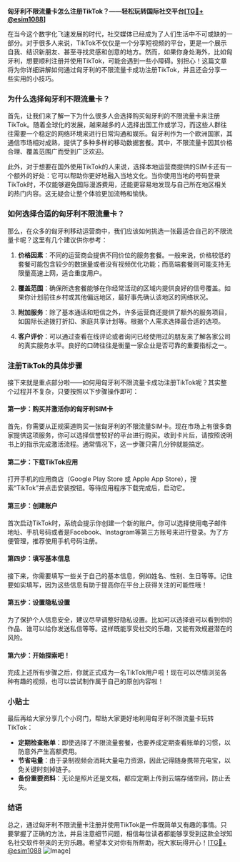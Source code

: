 **匈牙利不限流量卡怎么注册TikTok？——轻松玩转国际社交平台[[TG💪+ @esim1088](https://t.me/s/esim1088)]**

在当今这个数字化飞速发展的时代，社交媒体已经成为了人们生活中不可或缺的一部分。对于很多人来说，TikTok不仅仅是一个分享短视频的平台，更是一个展示自我、结识新朋友、甚至寻找灵感和创意的地方。然而，如果你身处海外，比如匈牙利，想要顺利注册并使用TikTok，可能会遇到一些小障碍。别担心！这篇文章将为你详细讲解如何通过匈牙利的不限流量卡成功注册TikTok，并且还会分享一些实用的小技巧。

### 为什么选择匈牙利不限流量卡？

首先，让我们来了解一下为什么很多人会选择购买匈牙利的不限流量卡来注册TikTok。随着全球化的发展，越来越多的人选择出国工作或学习，而这些人群往往需要一个稳定的网络环境来进行日常沟通和娱乐。匈牙利作为一个欧洲国家，其通信市场相对成熟，提供了多种多样的移动数据套餐。其中，不限流量卡因其价格合理、覆盖范围广而受到广泛欢迎。

此外，对于想要在国外使用TikTok的人来说，选择本地运营商提供的SIM卡还有一个额外的好处：它可以帮助你更好地融入当地文化。当你使用当地的号码登录TikTok时，不仅能够避免国际漫游费用，还能更容易地发现与自己所在地区相关的热门内容。这无疑会让整个体验更加流畅和愉快。

### 如何选择合适的匈牙利不限流量卡？

那么，在众多的匈牙利移动运营商中，我们应该如何挑选一张最适合自己的不限流量卡呢？这里有几个建议供你参考：

1. **价格因素**：不同的运营商会提供不同价位的服务套餐。一般来说，价格较低的套餐可能包含较少的数据量或者没有视频优化功能；而高端套餐则可能支持无限量高速上网，适合重度用户。
   
2. **覆盖范围**：确保所选套餐能够在你经常活动的区域内提供良好的信号覆盖。如果你计划前往乡村或其他偏远地区，最好事先确认该地区的网络状况。

3. **附加服务**：除了基本通话和短信之外，许多运营商还提供了额外的服务项目，如国际长途拨打折扣、家庭共享计划等。根据个人需求选择最合适的选项。

4. **客户评价**：可以通过查看在线评论或者询问已经使用过的朋友来了解各家公司的真实服务水平。良好的口碑往往是衡量一家企业是否可靠的重要指标之一。

### 注册TikTok的具体步骤

接下来就是重点部分啦——如何用匈牙利不限流量卡成功注册TikTok呢？其实整个过程并不复杂，只要按照以下步骤操作即可：

#### 第一步：购买并激活你的匈牙利SIM卡
首先，你需要从正规渠道购买一张匈牙利的不限流量SIM卡。现在市场上有很多商家提供这项服务，你可以选择信誉较好的平台进行购买。收到卡片后，请按照说明书上的指示完成激活流程。通常情况下，这一步骤只需几分钟就能搞定。

#### 第二步：下载TikTok应用
打开手机的应用商店（Google Play Store 或 Apple App Store），搜索“TikTok”并点击安装按钮。等待应用程序下载完成后，启动它。

#### 第三步：创建账户
首次启动TikTok时，系统会提示你创建一个新的账户。你可以选择使用电子邮件地址、手机号码或者是Facebook、Instagram等第三方账号来进行登录。为了方便管理，推荐使用手机号码注册。

#### 第四步：填写基本信息
接下来，你需要填写一些关于自己的基本信息，例如姓名、性别、生日等等。记住要如实填写，因为这些信息有助于提高你在平台上获得关注的可能性哦！

#### 第五步：设置隐私设置
为了保护个人信息安全，建议尽早调整好隐私设置。比如可以选择谁可以看到你的作品、谁可以给你发送私信等等。这样既能享受社交的乐趣，又能有效规避潜在的风险。

#### 第六步：开始探索吧！
完成上述所有步骤之后，你就正式成为一名TikTok用户啦！现在可以尽情浏览各种有趣的视频，也可以尝试制作属于自己的原创内容啦！

### 小贴士

最后再给大家分享几个小窍门，帮助大家更好地利用匈牙利不限流量卡玩转TikTok：

- **定期检查账单**：即使选择了不限流量套餐，也要养成定期查看账单的习惯，以防意外产生高额费用。
- **节省电量**：由于录制视频会消耗大量电力资源，因此记得随身携带充电宝，以免关键时刻掉链子。
- **备份重要资料**：无论是照片还是文档，都应定期上传到云端存储空间，防止丢失。

### 结语

总之，通过匈牙利不限流量卡注册并使用TikTok是一件既简单又有趣的事情。只要掌握了正确的方法，并且注意细节问题，相信每位读者都能够享受到这款全球知名社交软件带来的无穷乐趣。希望本文对你有所帮助，祝大家玩得开心！[[TG💪+ @esim1088](https://t.me/s/esim1088) ![Image](https://i.postimg.cc/4NQfJmqS/Snipaste-2025-05-13-00-14-12.png)]